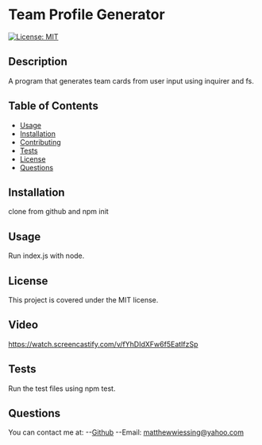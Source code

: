 # Team Profile Generator

[![License: MIT](https://img.shields.io/badge/License-MIT-yellow.svg)](https://opensource.org/licenses/MIT)

## Description

A program that generates team cards from user input using inquirer and fs.

## Table of Contents

- [Usage](#usage)
- [Installation](#installation)
- [Contributing](#ccontributing)
- [Tests](#tests)
- [License](#license)
- [Questions](#questions)

## Installation

clone from github and npm init

## Usage

Run index.js with node.

## License

This project is covered under the MIT license.

## Video
https://watch.screencastify.com/v/fYhDIdXFw6f5EatIfzSp
## Tests

Run the test files using npm test.

## Questions

You can contact me at:
--[Github](https://github.com/kiasiri)
--Email: matthewwiessing@yahoo.com
